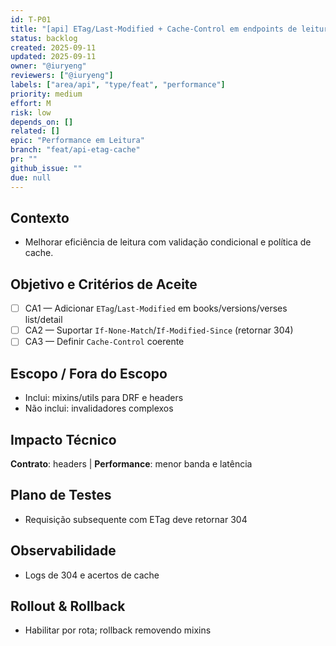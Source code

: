 ```yaml
---
id: T-P01
title: "[api] ETag/Last-Modified + Cache-Control em endpoints de leitura"
status: backlog
created: 2025-09-11
updated: 2025-09-11
owner: "@iuryeng"
reviewers: ["@iuryeng"]
labels: ["area/api", "type/feat", "performance"]
priority: medium
effort: M
risk: low
depends_on: []
related: []
epic: "Performance em Leitura"
branch: "feat/api-etag-cache"
pr: ""
github_issue: ""
due: null
---
```


## Contexto
- Melhorar eficiência de leitura com validação condicional e política de cache.

## Objetivo e Critérios de Aceite
- [ ] CA1 — Adicionar `ETag`/`Last-Modified` em books/versions/verses list/detail
- [ ] CA2 — Suportar `If-None-Match`/`If-Modified-Since` (retornar 304)
- [ ] CA3 — Definir `Cache-Control` coerente

## Escopo / Fora do Escopo
- Inclui: mixins/utils para DRF e headers
- Não inclui: invalidadores complexos

## Impacto Técnico
**Contrato**: headers | **Performance**: menor banda e latência

## Plano de Testes
- Requisição subsequente com ETag deve retornar 304

## Observabilidade
- Logs de 304 e acertos de cache

## Rollout & Rollback
- Habilitar por rota; rollback removendo mixins
